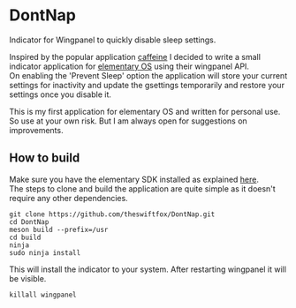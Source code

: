 # DontNap
Indicator for Wingpanel to quickly disable sleep settings.  

Inspired by the popular application [caffeine](https://launchpad.net/caffeine) I decided to write a small indicator application for [elementary OS](https://elementary.io/) using their wingpanel API.  
On enabling the 'Prevent Sleep' option the application will store your current settings for inactivity and update the gsettings temporarily and restore your settings once you disable it.  

This is my first application for elementary OS and written for personal use. So use at your own risk. But I am always open for suggestions on improvements.  

## How to build  
Make sure you have the elementary SDK installed as explained [here](https://elementary.io/de/docs/code/getting-started#developer-sdk).  
The steps to clone and build the application are quite simple as it doesn't require any other dependencies.  
```
git clone https://github.com/theswiftfox/DontNap.git
cd DontNap
meson build --prefix=/usr
cd build
ninja
sudo ninja install
```
This will install the indicator to your system. After restarting wingpanel it will be visible.  
```
killall wingpanel
```  

